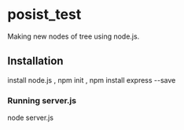 # posist_test

Making new nodes of tree using node.js.

## Installation 

install node.js , npm init , npm install express --save

### Running server.js

node server.js

